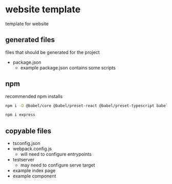# website template
template for website

## generated files
files that should be generated for the project
- package.json
    - example package.json contains some scripts

## npm
recommended npm installs
```bash
npm i -D @babel/core @babel/preset-react @babel/preset-typescript babel-loader css-loader less less-loader fork-ts-checker-webpack-plugin typescript webpack webpack-cli webpackbar mini-css-extract-plugin
```

```bash
npm i express
```

## copyable files
- tsconfig.json
- webpack.config.js
    - will need to configure entrypoints
- testserver
    - may need to configure serve target
- example index page
- example component
